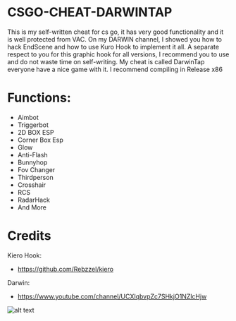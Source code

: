 # CSGO-CHEAT-DARWINTAP
This is my self-written cheat for cs go, it has very good functionality and it is well protected from VAC. On my DARWIN channel, I showed you how to hack EndScene and how to use Kuro Hook to implement it all. A separate respect to you for this graphic hook for all versions, I recommend you to use and do not waste time on self-writing. My cheat is called DarwinTap everyone have a nice game with it. I recommend compiling in Release x86
# Functions:
- Aimbot
- Triggerbot
- 2D BOX ESP
- Corner Box Esp
- Glow
- Anti-Flash
- Bunnyhop
- Fov Changer
- Thirdperson
- Crosshair
- RCS
- RadarHack
- And More
# Credits
Kiero Hook:
- https://github.com/Rebzzel/kiero

Darwin:
- https://www.youtube.com/channel/UCXIqbvpZc7SHkjO1NZlcHjw


![alt text](https://i.imgur.com/Y5IwjZR.png)
